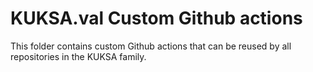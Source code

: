 # KUKSA.val Custom Github actions

This folder contains custom Github actions that can be reused by all repositories in the KUKSA family.